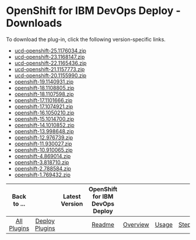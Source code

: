 
# OpenShift for IBM DevOps Deploy - Downloads

To download the plug-in, click the following version-specific links.

- [ucd-openshift-25.1176034.zip](https://raw.githubusercontent.com/UrbanCode/IBM-UCD-PLUGINS/main/files/openshift/ucd-openshift-25.1176034.zip)
- [ucd-openshift-23.1168147.zip](https://raw.githubusercontent.com/UrbanCode/IBM-UCD-PLUGINS/main/files/openshift/ucd-openshift-23.1168147.zip)
- [ucd-openshift-22.1165436.zip](https://raw.githubusercontent.com/UrbanCode/IBM-UCD-PLUGINS/main/files/openshift/ucd-openshift-22.1165436.zip)
- [ucd-openshift-21.1157773.zip](https://raw.githubusercontent.com/UrbanCode/IBM-UCD-PLUGINS/main/files/openshift/ucd-openshift-21.1157773.zip)
- [ucd-openshift-20.1155990.zip](https://raw.githubusercontent.com/UrbanCode/IBM-UCD-PLUGINS/main/files/openshift/ucd-openshift-20.1155990.zip)
- [openshift-19.1140931.zip](https://raw.githubusercontent.com/UrbanCode/IBM-UCD-PLUGINS/main/files/openshift/openshift-19.1140931.zip)
- [openshift-18.1108805.zip](https://raw.githubusercontent.com/UrbanCode/IBM-UCD-PLUGINS/main/files/openshift/openshift-18.1108805.zip)
- [openshift-18.1107598.zip](https://raw.githubusercontent.com/UrbanCode/IBM-UCD-PLUGINS/main/files/openshift/openshift-18.1107598.zip)
- [openshift-17.1101666.zip](https://raw.githubusercontent.com/UrbanCode/IBM-UCD-PLUGINS/main/files/openshift/openshift-17.1101666.zip)
- [openshift-17.1074921.zip](https://raw.githubusercontent.com/UrbanCode/IBM-UCD-PLUGINS/main/files/openshift/openshift-17.1074921.zip)
- [openshift-16.1050210.zip](https://raw.githubusercontent.com/UrbanCode/IBM-UCD-PLUGINS/main/files/openshift/openshift-16.1050210.zip)
- [openshift-15.1014700.zip](https://raw.githubusercontent.com/UrbanCode/IBM-UCD-PLUGINS/main/files/openshift/openshift-15.1014700.zip)
- [openshift-14.1010852.zip](https://raw.githubusercontent.com/UrbanCode/IBM-UCD-PLUGINS/main/files/openshift/openshift-14.1010852.zip)
- [openshift-13.998648.zip](https://raw.githubusercontent.com/UrbanCode/IBM-UCD-PLUGINS/main/files/openshift/openshift-13.998648.zip)
- [openshift-12.976739.zip](https://raw.githubusercontent.com/UrbanCode/IBM-UCD-PLUGINS/main/files/openshift/openshift-12.976739.zip)
- [openshift-11.930027.zip](https://raw.githubusercontent.com/UrbanCode/IBM-UCD-PLUGINS/main/files/openshift/openshift-11.930027.zip)
- [openshift-10.910065.zip](https://raw.githubusercontent.com/UrbanCode/IBM-UCD-PLUGINS/main/files/openshift/openshift-10.910065.zip)
- [openshift-4.869014.zip](https://raw.githubusercontent.com/UrbanCode/IBM-UCD-PLUGINS/main/files/openshift/openshift-4.869014.zip)
- [openshift-3.818710.zip](https://raw.githubusercontent.com/UrbanCode/IBM-UCD-PLUGINS/main/files/openshift/openshift-3.818710.zip)
- [openshift-2.788584.zip](https://raw.githubusercontent.com/UrbanCode/IBM-UCD-PLUGINS/main/files/openshift/openshift-2.788584.zip)
- [openshift-1.769432.zip](https://raw.githubusercontent.com/UrbanCode/IBM-UCD-PLUGINS/main/files/openshift/openshift-1.769432.zip)

|Back to ...||Latest Version|OpenShift for IBM DevOps Deploy ||||
| :---: | :---: | :---: | :---: | :---: | :---: | :---: |
|[All Plugins](../../index.md)|[Deploy Plugins](../README.md)|[](https://raw.githubusercontent.com/UrbanCode/IBM-UCD-PLUGINS/main/files/openshift/ucd-openshift-25.1176034.zip)|[Readme](README.md)|[Overview](overview.md)|[Usage](usage.md)|[Steps](steps.md)|
